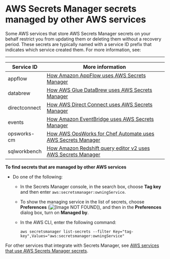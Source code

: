 # AWS Secrets Manager secrets managed by other AWS services<a name="service-linked-secrets"></a>

Some AWS services that store AWS Secrets Manager secrets on your behalf restrict you from updating them or deleting them without a recovery period\. These secrets are typically named with a service ID prefix that indicates which service created them\. For more information, see:


****  

| Service ID | More information | 
| --- | --- | 
| appflow | [How Amazon AppFlow uses AWS Secrets Manager](integrating_how-services-use-secrets_appflow.md) | 
| databrew | [How AWS Glue DataBrew uses AWS Secrets Manager](integrating_how-services-use-secrets_databrew.md) | 
| directconnect | [How AWS Direct Connect uses AWS Secrets Manager](integrating_how-services-use-secrets_directconnect.md) | 
| events | [How Amazon EventBridge uses AWS Secrets Manager](integrating_how-services-use-secrets_events.md) | 
| opsworks\-cm | [How AWS OpsWorks for Chef Automate uses AWS Secrets Manager](integrating_how-services-use-secrets_opsworks-cm.md) | 
| sqlworkbench | [How Amazon Redshift query editor v2 uses AWS Secrets Manager](integrating_how-services-use-secrets_sqlworkbench.md) | 

**To find secrets that are managed by other AWS services**
+ Do one of the following:
  + In the Secrets Manager console, in the search box, choose **Tag key** and then enter `aws:secretsmanager:owningService`\.
  + To show the managing service in the list of secrets, choose **Preferences** \(![\[Image NOT FOUND\]](http://docs.aws.amazon.com/secretsmanager/latest/userguide/images/preferences-gear.png)\), and then in the **Preferences** dialog box, turn on **Managed by**\.
  + In the AWS CLI, enter the following command:

    ```
    aws secretsmanager list-secrets --filter Key="tag-key",Values="aws:secretsmanager:owningService"
    ```

For other services that integrate with Secrets Manager, see [AWS services that use AWS Secrets Manager secrets](integrating.md)\.